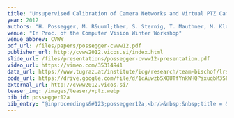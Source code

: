 ```yaml
---
title: "Unsupervised Calibration of Camera Networks and Virtual PTZ Cameras"
year: 2012
authors: "H. Possegger, M. R&uuml;ther, S. Sternig, T. Mauthner, M. Klopschitz, P. M. Roth, H. Bischof"
venue: "In Proc. of the Computer Vision Winter Workshop"
venue_abbrev: CVWW
pdf_url: /files/papers/possegger-cvww12.pdf
publisher_url: http://cvww2012.vicos.si/index.html
slide_url: /files/presentations/possegger-cvww12-presentation.pdf
video_url: https://vimeo.com/35314941
data_url: https://www.tugraz.at/institute/icg/research/team-bischof/lrs/downloads/vptz/
code_url: https://drive.google.com/file/d/1cAuwzbSX8UTfYnkWHQPsxuqbM3SFhVgx/view?usp=sharing
external_url: http://cvww2012.vicos.si/
teaser_img: /images/teaser/vptz.webp
bib_id: possegger12a
bib_entry: "@inproceedings&#123;possegger12a,<br/>&nbsp;&nbsp;title = &#123;&#123;Unsupervised Calibration of Camera Networks and Virtual PTZ Cameras&#125;&#125;,<br/>&nbsp;&nbsp;author = &#123;Horst Possegger and Matthias R&#92;&quot;&#123;u&#125;ther and Sabine Sternig and Thomas Mauthner and Manfred Klopschitz and Peter M. Roth and Horst Bischof&#125;,<br/>&nbsp;&nbsp;booktitle = &#123;Proc. of the Computer Vision Winter Workshop (CVWW)&#125;,<br/>&nbsp;&nbsp;year = &#123;2012&#125;<br/>&#125;"
---
```

